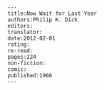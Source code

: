 
    ---
    title:Now Wait for Last Year
    authors:Philip K. Dick
    editors:
    translator:
    date:2012-02-01
    rating:
    re-read:
    pages:224
    non-fiction:
    comic:
    published:1966
    ---

    